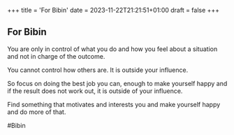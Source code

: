 +++
title = 'For Bibin'
date = 2023-11-22T21:21:51+01:00
draft = false
+++

## For Bibin

You are only in control of what you do and how you feel about a situation and not in charge of the outcome.

You cannot control how others are. It is outside your influence.

So focus on doing the best job you can, enough to make yourself happy and if the result does not work out, it is outside of your influence.

Find something that motivates and interests you and make yourself happy and do more of that.

#Bibin